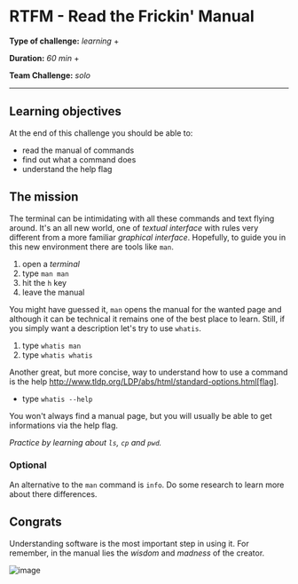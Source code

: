 # RTFM - Read the Frickin' Manual

**Type of challenge:** 
*learning* +

**Duration:** 
*60 min* +

**Team Challenge:** 
*solo*

-----

## Learning objectives

At the end of this challenge you should be able to:

* read the manual of commands
* find out what a command does
* understand the help flag


## The mission

The terminal can be intimidating with all these commands and text flying around.
It's an all new world, one of _textual interface_ with rules very different from
a more familiar _graphical interface_. Hopefully, to guide you in this new
environment there are tools like `man`.

1. open a *terminal*
2. type `man man`
3. hit the `h` key
4. leave the manual

You might have guessed it, `man` opens the manual for the wanted page and
although it can be technical it remains one of the best place to learn. Still,
if you simply want a description let's try to use `whatis`.

1. type `whatis man`
2. type `whatis whatis`

Another great, but more concise, way to understand how to use a command is the
help http://www.tldp.org/LDP/abs/html/standard-options.html[flag].

* type `whatis --help`

You won't always find a manual page, but you will usually be able to get
informations via the help flag.

*Practice by learning about `ls`, `cp` and `pwd`.*


### Optional

An alternative to the `man` command is `info`. Do some research to learn more
about there differences.


## Congrats

Understanding software is the most important step in using it. For remember, in
the manual lies the *wisdom* and *madness* of the creator.

![image](https://media.giphy.com/media/8dYmJ6Buo3lYY/giphy.gif)
